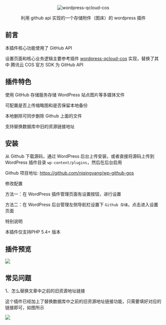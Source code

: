 
<p align="center">
    <img src="/wp_github_gos.png" alt="wordpress-qcloud-cos" align="center" />
</p>
<p align="center">利用 github api 实现的一个存储附件（图床）的 wordpress 插件</p>


## 前言

本插件核心功能使用了 GitHub API

设置页面和核心业务逻辑主要参考插件 [wordpress-qcloud-cos](https://github.com/sy-records/wordpress-qcloud-cos) 实现，替换了其中 腾讯云 COS 官方 SDK 为 GitHub API

## 插件特色

使用 GitHub 存储服务存储 WordPress 站点图片等多媒体文件

可配置是否上传缩略图和是否保留本地备份

本地删除可同步删除 Github 上面的文件

支持替换数据库中旧的资源链接地址

## 安装

从 Github 下载源码，通过 WordPress 后台上传安装，或者直接将源码上传到 WordPress 插件目录 `wp-content/plugins`，然后在后台启用

Github 项目地址: https://github.com/niqingyang/wp-github-gos

修改配置

方法一：在 WordPress 插件管理页面有设置按钮，进行设置

方法二：在 WordPress 后台管理左侧导航栏设置下 `Github 存储`，点击进入设置页面

特别说明

本插件仅支持PHP 5.4+ 版本

## 插件预览

![](/screenshot-1.png)

## 常见问题

1、怎么替换文章中之前的旧资源地址链接

这个插件已经加上了替换数据库中之前的旧资源地址链接功能，只需要填好对应的链接即可，如图所示

![](/screenshot-2.png)

